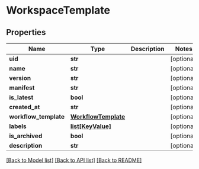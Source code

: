 # WorkspaceTemplate

## Properties
Name | Type | Description | Notes
------------ | ------------- | ------------- | -------------
**uid** | **str** |  | [optional] 
**name** | **str** |  | [optional] 
**version** | **str** |  | [optional] 
**manifest** | **str** |  | [optional] 
**is_latest** | **bool** |  | [optional] 
**created_at** | **str** |  | [optional] 
**workflow_template** | [**WorkflowTemplate**](WorkflowTemplate.md) |  | [optional] 
**labels** | [**list[KeyValue]**](KeyValue.md) |  | [optional] 
**is_archived** | **bool** |  | [optional] 
**description** | **str** |  | [optional] 

[[Back to Model list]](../README.md#documentation-for-models) [[Back to API list]](../README.md#documentation-for-api-endpoints) [[Back to README]](../README.md)


